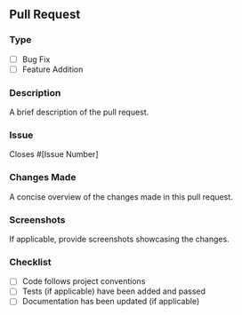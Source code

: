 ## Pull Request

### Type

- [ ] Bug Fix
- [ ] Feature Addition

### Description

A brief description of the pull request.

### Issue

Closes #[Issue Number]

### Changes Made

A concise overview of the changes made in this pull request.

### Screenshots

If applicable, provide screenshots showcasing the changes.

### Checklist

- [ ] Code follows project conventions
- [ ] Tests (if applicable) have been added and passed
- [ ] Documentation has been updated (if applicable)
